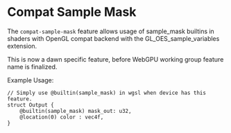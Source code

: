 # Compat Sample Mask

The `compat-sample-mask` feature allows usage of sample_mask builtins in shaders with
OpenGL compat backend with the GL_OES_sample_variables extension.

This is now a dawn specific feature, before WebGPU working group feature name is finalized.

Example Usage:
```
// Simply use @builtin(sample_mask) in wgsl when device has this feature.
struct Output {
    @builtin(sample_mask) mask_out: u32,
    @location(0) color : vec4f,
}
```
